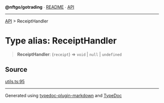 **@nftgo/gotrading** ∙ [README](../README.md) ∙ [API](../exports.md)

***

[API](../exports.md) > ReceiptHandler

# Type alias: ReceiptHandler

> **ReceiptHandler**: (`receipt`) => `void` \| `null` \| `undefined`

## Source

[utils.ts:95](https://github.com/NFTGo/GoTrading/blob/1fa3b8d/src/types/utils.ts#L95)

***

Generated using [typedoc-plugin-markdown](https://www.npmjs.com/package/typedoc-plugin-markdown) and [TypeDoc](https://typedoc.org/)
